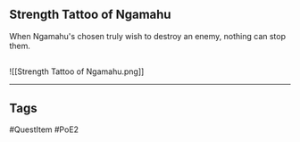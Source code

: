 ## Strength Tattoo of Ngamahu
When Ngamahu's chosen truly wish to destroy an enemy, nothing can stop them.
## 
![[Strength Tattoo of Ngamahu.png]]

---
## Tags
#QuestItem
#PoE2